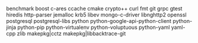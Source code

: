 benchmark
boost
c-ares
ccache
cmake
crypto++
curl
fmt
git
grpc
gtest
hiredis
http-parser
jemalloc
krb5
libev
mongo-c-driver
libnghttp2
openssl
postgresql
postgresql-libs
python
python-google-api-python-client
python-jinja
python-pip
python-virtualenv
python-voluptuous
python-yaml
yaml-cpp
zlib
makepkg|cctz
makepkg|libbacktrace-git
